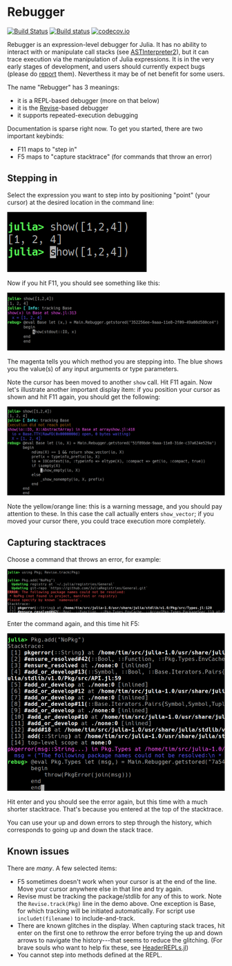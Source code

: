 # Rebugger

[![Build Status](https://travis-ci.org/timholy/Rebugger.jl.svg?branch=master)](https://travis-ci.org/timholy/Rebugger.jl)
[![Build status](https://ci.appveyor.com/api/projects/status/e1xnsj4e5q9308y6/branch/master?svg=true)](https://ci.appveyor.com/project/timholy/Rebugger-jl/branch/master)
[![codecov.io](http://codecov.io/github/timholy/Rebugger.jl/coverage.svg?branch=master)](http://codecov.io/github/timholy/Rebugger.jl?branch=master)

Rebugger is an expression-level debugger for Julia.
It has no ability to interact with or manipulate call stacks (see [ASTInterpreter2](https://github.com/Keno/ASTInterpreter2.jl)),
but it can trace execution via the manipulation of Julia expressions.
It is in the very early stages of development, and users should currently expect bugs (please do [report](https://github.com/timholy/Rebugger.jl/issues) them).
Neverthess it may be of net benefit for some users.

The name "Rebugger" has 3 meanings:

- it is a REPL-based debugger (more on that below)
- it is the [Revise](https://github.com/timholy/Revise.jl)-based debugger
- it supports repeated-execution debugging

Documentation is sparse right now. To get you started, there are two important keybinds:

- F11 maps to "step in"
- F5 maps to "capture stacktrace" (for commands that throw an error)

## Stepping in

Select the expression you want to step into by positioning "point" (your cursor)
at the desired location in the command line:

![stepin1](images/stepin1.png)

Now if you hit F11, you should see something like this:

![stepin2](images/stepin2.png)

The magenta tells you which method you are stepping into.
The blue shows you the value(s) of any input arguments or type parameters.

Note the cursor has been moved to another `show` call. Hit F11 again.
Now let's illustrate another important display item: if you position your cursor
as shown and hit F11 again, you should get the following:

![stepin3](images/stepin3.png)

Note the yellow/orange line: this is a warning message, and you should pay attention to these.
In this case the call actually enters `show_vector`; if you moved your cursor there,
you could trace execution more completely.

## Capturing stacktraces

Choose a command that throws an error, for example:

![stacktrace1](images/capture_stacktrace1.png)

Enter the command again, and this time hit F5:

![stacktrace2](images/capture_stacktrace2.png)

Hit enter and you should see the error again, but this time with a much shorter
stacktrace.
That's because you entered at the top of the stacktrace.

You can use your up and down errors to step through the history, which corresponds
to going up and down the stack trace.

## Known issues

There are *many*. A few selected items:

- F5 sometimes doesn't work when your cursor is at the end of the line.
  Move your cursor anywhere else in that line and try again.
- Revise must be tracking the package/stdlib for any of this to work.
  Note the `Revise.track(Pkg)` line in the demo above.
  One exception is Base, for which tracking will be initiated automatically.
  For script use `includet(filename)` to include-and-track.
- There are known glitches in the display. When capturing stack traces, hit
  enter on the first one to rethrow the error before trying the up and down arrows
  to navigate the history---that seems to reduce the glitching.
  (For brave souls who want to help fix these,
  see [HeaderREPLs.jl](https://github.com/timholy/HeaderREPLs.jl))
- You cannot step into methods defined at the REPL.
